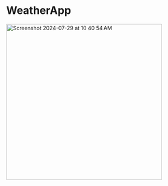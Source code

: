 # WeatherApp

<img width="413" alt="Screenshot 2024-07-29 at 10 40 54 AM" src="https://github.com/user-attachments/assets/0fc39c3e-8632-4249-a5b9-c0c03f24ad6f">
